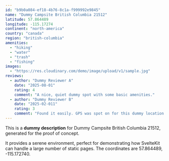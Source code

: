 ```yaml
---
id: "b9b0a084-ef18-4b76-8c1a-f999992e9845"
name: "Dummy Campsite British Columbia 21512"
latitude: 57.864489
longitude: -115.17274
continent: "north-america"
country: "canada"
region: "british-columbia"
amenities:
  - "hiking"
  - "water"
  - "trash"
  - "fishing"
images:
  - "https://res.cloudinary.com/demo/image/upload/v1/sample.jpg"
reviews:
  - author: "Dummy Reviewer A"
    date: "2025-08-01"
    rating: 4
    comment: "A nice, quiet dummy spot with some basic amenities."
  - author: "Dummy Reviewer B"
    date: "2025-02-011"
    rating: 3
    comment: "Found it easily. GPS was spot on for this dummy location."
---
```


This is a **dummy description** for Dummy Campsite British Columbia 21512, generated for the proof of concept.

It provides a serene environment, perfect for demonstrating how SvelteKit can handle a large number of static pages. The coordinates are 57.864489, -115.172740.
